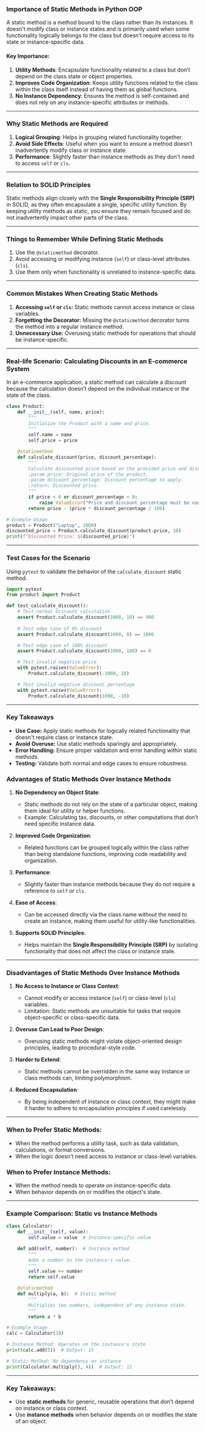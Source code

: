 ### Importance of Static Methods in Python OOP

A static method is a method bound to the class rather than its instances. It doesn't modify class or instance states and is primarily used when some functionality logically belongs to the class but doesn’t require access to its state or instance-specific data.

#### Key Importance:
1. **Utility Methods**: Encapsulate functionality related to a class but don’t depend on the class state or object properties.
2. **Improves Code Organization**: Keeps utility functions related to the class within the class itself instead of having them as global functions.
3. **No Instance Dependency**: Ensures the method is self-contained and does not rely on any instance-specific attributes or methods.

---

### Why Static Methods are Required
1. **Logical Grouping**: Helps in grouping related functionality together.
2. **Avoid Side Effects**: Useful when you want to ensure a method doesn’t inadvertently modify class or instance state.
3. **Performance**: Slightly faster than instance methods as they don't need to access `self` or `cls`.

---

### Relation to SOLID Principles
Static methods align closely with the **Single Responsibility Principle (SRP)** in SOLID, as they often encapsulate a single, specific utility function. By keeping utility methods as static, you ensure they remain focused and do not inadvertently impact other parts of the class.

---

### Things to Remember While Defining Static Methods
1. Use the `@staticmethod` decorator.
2. Avoid accessing or modifying instance (`self`) or class-level attributes (`cls`).
3. Use them only when functionality is unrelated to instance-specific data.

---

### Common Mistakes When Creating Static Methods
1. **Accessing `self` or `cls`:** Static methods cannot access instance or class variables.
2. **Forgetting the Decorator:** Missing the `@staticmethod` decorator turns the method into a regular instance method.
3. **Unnecessary Use:** Overusing static methods for operations that should be instance-specific.

---

### Real-life Scenario: Calculating Discounts in an E-commerce System
In an e-commerce application, a static method can calculate a discount because the calculation doesn’t depend on the individual instance or the state of the class.

```python
class Product:
    def __init__(self, name, price):
        """
        Initialize the Product with a name and price.
        """
        self.name = name
        self.price = price

    @staticmethod
    def calculate_discount(price, discount_percentage):
        """
        Calculate discounted price based on the provided price and discount percentage.
        :param price: Original price of the product.
        :param discount_percentage: Discount percentage to apply.
        :return: Discounted price.
        """
        if price < 0 or discount_percentage < 0:
            raise ValueError("Price and discount percentage must be non-negative.")
        return price - (price * discount_percentage / 100)

# Example Usage
product = Product("Laptop", 1000)
discounted_price = Product.calculate_discount(product.price, 10)
print(f"Discounted Price: ${discounted_price}")
```

---

### Test Cases for the Scenario
Using `pytest` to validate the behavior of the `calculate_discount` static method.

```python
import pytest
from product import Product

def test_calculate_discount():
    # Test normal discount calculation
    assert Product.calculate_discount(1000, 10) == 900
    
    # Test edge case of 0% discount
    assert Product.calculate_discount(1000, 0) == 1000

    # Test edge case of 100% discount
    assert Product.calculate_discount(1000, 100) == 0

    # Test invalid negative price
    with pytest.raises(ValueError):
        Product.calculate_discount(-1000, 10)

    # Test invalid negative discount percentage
    with pytest.raises(ValueError):
        Product.calculate_discount(1000, -10)
```

---

### Key Takeaways
- **Use Case:** Apply static methods for logically related functionality that doesn't require class or instance state.
- **Avoid Overuse:** Use static methods sparingly and appropriately.
- **Error Handling:** Ensure proper validation and error handling within static methods.
- **Testing:** Validate both normal and edge cases to ensure robustness.
### Advantages of Static Methods Over Instance Methods

1. **No Dependency on Object State**:
   - Static methods do not rely on the state of a particular object, making them ideal for utility or helper functions.
   - Example: Calculating tax, discounts, or other computations that don’t need specific instance data.

2. **Improved Code Organization**:
   - Related functions can be grouped logically within the class rather than being standalone functions, improving code readability and organization.

3. **Performance**:
   - Slightly faster than instance methods because they do not require a reference to `self` or `cls`.

4. **Ease of Access**:
   - Can be accessed directly via the class name without the need to create an instance, making them useful for utility-like functionalities.

5. **Supports SOLID Principles**:
   - Helps maintain the **Single Responsibility Principle (SRP)** by isolating functionality that does not affect the class or instance state.

---

### Disadvantages of Static Methods Over Instance Methods

1. **No Access to Instance or Class Context**:
   - Cannot modify or access instance (`self`) or class-level (`cls`) variables.
   - Limitation: Static methods are unsuitable for tasks that require object-specific or class-specific data.

2. **Overuse Can Lead to Poor Design**:
   - Overusing static methods might violate object-oriented design principles, leading to procedural-style code.

3. **Harder to Extend**:
   - Static methods cannot be overridden in the same way instance or class methods can, limiting polymorphism.

4. **Reduced Encapsulation**:
   - By being independent of instance or class context, they might make it harder to adhere to encapsulation principles if used carelessly.

---

### When to Prefer Static Methods:
- When the method performs a utility task, such as data validation, calculations, or format conversions.
- When the logic doesn’t need access to instance or class-level variables.

### When to Prefer Instance Methods:
- When the method needs to operate on instance-specific data.
- When behavior depends on or modifies the object's state.

---

### Example Comparison: Static vs Instance Methods

```python
class Calculator:
    def __init__(self, value):
        self.value = value  # Instance-specific value

    def add(self, number):  # Instance method
        """
        Adds a number to the instance's value.
        """
        self.value += number
        return self.value

    @staticmethod
    def multiply(a, b):  # Static method
        """
        Multiplies two numbers, independent of any instance state.
        """
        return a * b

# Example Usage
calc = Calculator(10)

# Instance Method: Operates on the instance's state
print(calc.add(5))  # Output: 15

# Static Method: No dependency on instance
print(Calculator.multiply(3, 4))  # Output: 12
```

---

### Key Takeaways:
- Use **static methods** for generic, reusable operations that don’t depend on instance or class context.
- Use **instance methods** when behavior depends on or modifies the state of an object.